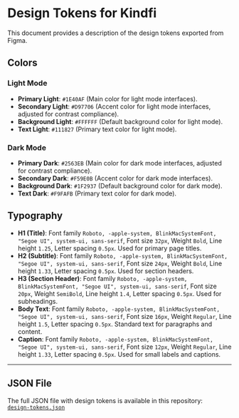 # Design Tokens for Kindfi

This document provides a description of the design tokens exported from Figma.

## Colors

### Light Mode

- **Primary Light**: `#1E40AF` (Main color for light mode interfaces).
- **Secondary Light**: `#D97706` (Accent color for light mode interfaces, adjusted for contrast compliance).
- **Background Light**: `#FFFFFF` (Default background color for light mode).
- **Text Light**: `#111827` (Primary text color for light mode).

### Dark Mode

- **Primary Dark**: `#2563EB` (Main color for dark mode interfaces, adjusted for contrast compliance).
- **Secondary Dark**: `#F59E0B` (Accent color for dark mode interfaces).
- **Background Dark**: `#1F2937` (Default background color for dark mode).
- **Text Dark**: `#F9FAFB` (Primary text color for dark mode).

## Typography

- **H1 (Title)**: Font family `Roboto, -apple-system, BlinkMacSystemFont, "Segoe UI", system-ui, sans-serif`, Font size `32px`, Weight `Bold`, Line height `1.25`, Letter spacing `0.5px`. Used for primary page titles.
- **H2 (Subtitle)**: Font family `Roboto, -apple-system, BlinkMacSystemFont, "Segoe UI", system-ui, sans-serif`, Font size `24px`, Weight `Bold`, Line height `1.33`, Letter spacing `0.5px`. Used for section headers.
- **H3 (Section Header)**: Font family `Roboto, -apple-system, BlinkMacSystemFont, "Segoe UI", system-ui, sans-serif`, Font size `20px`, Weight `SemiBold`, Line height `1.4`, Letter spacing `0.5px`. Used for subheadings.
- **Body Text**: Font family `Roboto, -apple-system, BlinkMacSystemFont, "Segoe UI", system-ui, sans-serif`, Font size `16px`, Weight `Regular`, Line height `1.5`, Letter spacing `0.5px`. Standard text for paragraphs and content.
- **Caption**: Font family `Roboto, -apple-system, BlinkMacSystemFont, "Segoe UI", system-ui, sans-serif`, Font size `12px`, Weight `Regular`, Line height `1.33`, Letter spacing `0.5px`. Used for small labels and captions.

---

## JSON File

The full JSON file with design tokens is available in this repository:  
[`design-tokens.json`](./design-tokens.json)